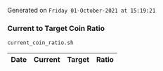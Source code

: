 Generated on `Friday 01-October-2021 at 15:19:21`

### Current to Target Coin Ratio
`current_coin_ratio.sh`

Date|Current|Target|Ratio
---|---|---|---
